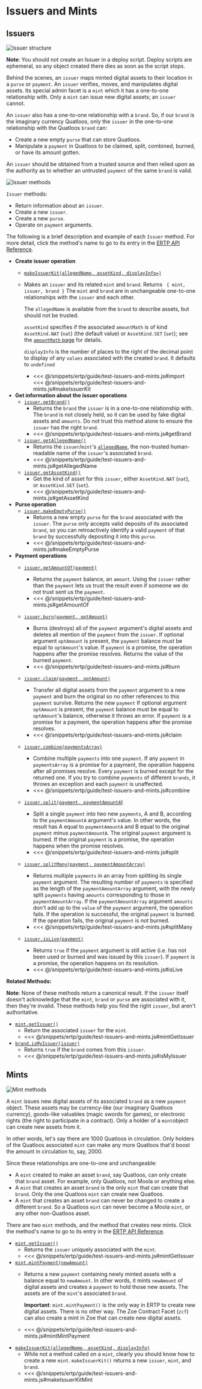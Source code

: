 # Issuers and  Mints

## Issuers
![Issuer structure](./assets/issuers-and-assets.svg)

**Note**: You should not create an Issuer in a deploy script. Deploy scripts are ephemeral, so any object 
created there dies as soon as the script stops.

Behind the scenes, an `issuer` maps minted digital assets to their location in a `purse`
or `payment`. An `issuer` verifies, moves, and manipulates digital assets. 
Its special admin facet is a `mint` which it has a one-to-one
relationship with. Only a `mint` can issue new digital assets; an `issuer` cannot.

An `issuer` also has a one-to-one relationship with a `brand`. So, if
our `brand` is the imaginary currency Quatloos, only
the `issuer` in the one-to-one relationship with the Quatloos `brand`
can:
- Create a new empty `purse` that can store Quatloos.
- Manipulate a `payment` in Quatloos to be claimed, split, combined,
burned, or have its amount gotten.

An `issuer` should be obtained from a trusted source and
then relied upon as the authority as to whether an untrusted `payment`
of the same `brand` is valid.
 
![Issuer methods](./assets/issuer1.svg)

`Issuer` methods:
- Return information about an `issuer`.
- Create a new `issuer`.
- Create a new `purse`. 
- Operate on `payment` arguments.

The following is
a brief description and example of each `Issuer` method. For
more detail, click the method's name to go to its entry in the [ERTP
API Reference](/ertp/api/#ertp-api).

- **Create issuer operation**
  - [`makeIssuerKit(allegedName, assetKind, displayInfo=)`](/ertp/api/issuer.md#makeissuerkit-allegedname-assetkind-displayinfo)
  - Makes an `issuer` and its related `mint` and `brand`.
    Returns ` { mint, issuer, brand }` The `mint` and
    `brand` are in unchangeable one-to-one relationships with the `issuer`
    and each other. 
    
    The `allegedName` is available from the `brand` to describe assets, but should not
    be trusted. 
    
    `assetKind` specifies if the associated `amountMath` is of kind `AssetKind.NAT` (`nat`) 
    (the default value) or `AssetKind.SET` (`set`);
    see the [`amountMath` page](./amount-math.md) for details. 
    
    `displayInfo` is the number of places to the right of the decimal point to display of any
    `values` associated with the created `brand`. It defaults to `undefined`
    
    - <<< @/snippets/ertp/guide/test-issuers-and-mints.js#import
      <<< @/snippets/ertp/guide/test-issuers-and-mints.js#makeIssuerKit
- **Get information about the issuer operations**
  - [`issuer.getBrand()`](/ertp/api/issuer.md#issuer-getbrand)
    - Returns the `brand` the `issuer` is in a one-to-one relationship with. The `brand` is not closely
      held, so it can be used by fake digital assets and `amounts`. Do
      not trust this method alone to ensure the `issuer` has the right `brand`.
    - <<< @/snippets/ertp/guide/test-issuers-and-mints.js#getBrand
  - [`issuer.getAllegedName()`](/ertp/api/issuer.md#issuer-getallegedname)
    - Returns the `issuer`/`mint`'s
      [`allegedName`](/glossary/#allegedname),
	the non-trusted human-readable name of the `issuer`'s associated `brand`.
    - <<< @/snippets/ertp/guide/test-issuers-and-mints.js#getAllegedName
  - [`issuer.getAssetKind()`](/ertp/api/issuer.md#issuer-getassetkind)
    - Get the kind of asset for this `issuer`, either `AssetKind.NAT` (`nat`),
      or `AssetKind.SET` (`set`).
    - <<< @/snippets/ertp/guide/test-issuers-and-mints.js#getAssetKind
- **Purse operation**
  - [`issuer.makeEmptyPurse()`](/ertp/api/issuer.md#issuer-makeemptypurse)
    - Returns a new empty `purse` for the `brand` associated with the `issuer`. The `purse` only accepts valid 
      deposits of its associated `brand`, so you can retroactively identify a valid `payment` of that `brand`
      by successfully depositing it into this `purse`.
    - <<< @/snippets/ertp/guide/test-issuers-and-mints.js#makeEmptyPurse
- **Payment operations**
  - [`issuer.getAmountOf(payment)`](/ertp/api/issuer.md#issuer-getamountof-payment)
    -  Returns the `payment` balance, an `amount`. Using the `issuer` rather than the `payment` lets us trust
      the result even if someone we do not trust sent us the `payment`.
    - <<< @/snippets/ertp/guide/test-issuers-and-mints.js#getAmountOf
  - [`issuer.burn(payment, optAmount)`](/ertp/api/issuer.md#issuer-burn-payment-optamount)
    - Burns (destroys) all of the `payment` argument's digital assets and deletes all mention of the `payment` from the `issuer`.
       If optional argument `optAmount` is present, the `payment`
       balance must be equal to `optAmount`'s value.  If `payment` is a promise, the operation 
       happens after the promise resolves. Returns the value of the burned `payment`.
    - <<< @/snippets/ertp/guide/test-issuers-and-mints.js#burn
  - [`issuer.claim(payment, optAmount)`](/ertp/api/issuer.md#issuer-claim-payment-optamount)
    - Transfer all digital assets from the `payment` argument to a new `payment` and
      burn the original so no other references to this `payment` survive. Returns the new `payment`
      If optional argument `optAmount` is present, the `payment` balance
      must be equal to `optAmount`'s balance, otherwise it throws an error. If `payment`
      is a promise for a payment, the operation happens after the promise resolves.
    - <<< @/snippets/ertp/guide/test-issuers-and-mints.js#claim
  - [`issuer.combine(paymentsArray)`](/ertp/api/issuer.md#issuer-combine-paymentsarray-opttotalamount)
    - Combine multiple `payments` into one `payment`. If any `payment`
      in `paymentsArray` is a promise for a payment, the operation happens after all
      promises resolve. Every `payment` is burned except for the
      returned one. If you try to combine `payments` of different `brands`,
      it throws an exception and each `payment` is unaffected.
    - <<< @/snippets/ertp/guide/test-issuers-and-mints.js#combine

  - [`issuer.split(payment, paymentAmountA`)](/ertp/api/issuer.md#issuer-split-payment-paymentamounta)
    - Split a single `payment` into two new `payments`, A and B, according
      to the `paymentAmountA` argument's value. In other words, the result
      has A equal to `paymentAmountA` and B equal to the original `payment`
      minus `paymentAmountA`. 
      The original `payment` argument is burned. If the original
      `payment` is a promise, the operation happens when the promise
      resolves. 
    - <<< @/snippets/ertp/guide/test-issuers-and-mints.js#split
   - [`issuer.splitMany(payment, paymentAmountArray)`](/ertp/api/issuer.md#issuer-splitmany-payment-amountarray)
     - Returns multiple `payments` in an array from splitting its single
       `payment` argument. The resulting number of `payments` is
       specified as the length of the `paymentAmountArray` argument,
       with the newly split `payments` having `amounts` corresponding
       to those in `paymentAmountArray`. If the `paymentAmountArray`
       argument `amounts` don't add up to the `value` of the `payment`
       argument, the operation fails. If the operation is successful,
       the original `payment` is burned. If the operation fails, the
       original `payment` is *not* burned.
     - <<< @/snippets/ertp/guide/test-issuers-and-mints.js#splitMany
  - [`issuer.isLive(payment)`](/ertp/api/issuer.md#issuer-islive-payment)
    - Returns `true` if the `payment` argument is still active
      (i.e. has not been used or burned and was issued by this `issuer`). If `payment` is a promise,
      the operation happens on its resolution.
    - <<< @/snippets/ertp/guide/test-issuers-and-mints.js#isLive


**Related Methods:**

**Note**: None of these methods return a canonical result. If the `issuer` itself doesn't acknowledge that
the `mint`, `brand` or `purse` are associated with it, then they're invalid. These methods help you find 
the right `issuer`, but aren't authoritative.

- [`mint.getIssuer()`](/ertp/api/mint.md#mint-getissuer) 
  - Return the associated `issuer` for the `mint`.
  - <<< @/snippets/ertp/guide/test-issuers-and-mints.js#mintGetIssuer
- [`brand.isMyIssuer(issuer)`](/ertp/api/brand.md#brand-ismyissuer-issuer) 
  - Returns `true` if the `brand` comes from this `issuer`.
  - <<< @/snippets/ertp/guide/test-issuers-and-mints.js#isMyIssuer

## Mints
![Mint methods](./assets/mint.svg)

A `mint` issues new digital assets of its associated `brand` as a new 
`payment` object. These assets may be currency-like (our imaginary
Quatloos currency), goods-like valuables (magic swords for games), or
electronic rights (the right to participate in a contract). Only a
holder of a `mint`object can create new assets from it. 

In other words, let's say there
are 1000 Quatloos in circulation. Only holders of the Quatloos associated
`mint` can make any more Quatloos that'd boost the amount in circulation to, say, 2000.

Since these relationships are one-to-one and unchangeable:
- A `mint` created to make an asset `brand`, say Quatloos, can only create that `brand` asset.
For example, only Quatloos, not Moola or anything else.
- A `mint` that creates an asset `brand` is the only `mint` that can create that `brand`. Only
the one Quatloos `mint` can create new Quatloos.
- A `mint` that creates an asset `brand` can never be changed to create a different `brand`.
So a Quatloos `mint` can never become a Moola `mint`, or any other non-Quatloos asset.

There are two `mint` methods, and the method that creates new mints. Click the method's name to go to its entry in the [ERTP
API Reference](/ertp/api/#ertp-api).
- [`mint.getIssuer()`](/ertp/api/mint.md#mint-getissuer)
  - Returns the `issuer` uniquely associated with the `mint`.
  - <<< @/snippets/ertp/guide/test-issuers-and-mints.js#mintGetIssuer
- [`mint.mintPayment(newAmount)`](/ertp/api/mint.md#mint-mintpayment-newamount)
  - Returns a new `payment` containing newly minted assets with a balance equal to `newAmount`. In other words,
    it mints `newAmount` of digital assets and creates a `payment` to hold those new assets. The assets are of
    the `mint`'s associated `brand`.
    
    **Important**: `mint.mintPayment()` is the only way in ERTP to create new digital assets. There is no other way.
    The Zoe Contract Facet (`zcf`) can also create a mint in Zoe that can create new digital assets.
  - <<< @/snippets/ertp/guide/test-issuers-and-mints.js#mintMintPayment
- [`makeIssuerKit(allegedName, assetKind, displayInfo)`](/ertp/api/issuer.md#makeissuerkit-allegedname-assetkind-displayinfo)
  - While not a method called on a `mint`, clearly you should know how to create a new `mint`. `makeIssuerKit()` returns
    a new `issuer`, `mint`, and `brand`. 
  - <<< @/snippets/ertp/guide/test-issuers-and-mints.js#makeIssuerKitMint


